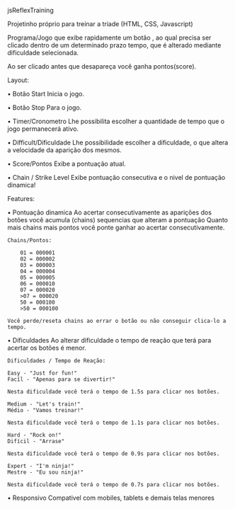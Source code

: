 jsReflexTraining

Projetinho próprio para treinar a triade (HTML, CSS, Javascript)

Programa/Jogo que exibe rapidamente um botão , ao qual precisa ser clicado
dentro de um determinado prazo tempo, que é alterado mediante dificuldade selecionada.

Ao ser clicado antes que desapareça você ganha pontos(score).

Layout:

• Botão Start
	Inicia o jogo.
	
• Botão Stop
	Para o jogo.

• Timer/Cronometro
	Lhe possibilita escolher a quantidade de tempo que o jogo permanecerá ativo.
	
• Difficult/Dificuldade
	Lhe possibilidade escolher a dificuldade, o que altera a velocidade da aparição dos mesmos.
	
• Score/Pontos
	Exibe a pontuação atual.
	
• Chain / Strike Level
	Exibe pontuação consecutiva e o nivel de pontuação dinamica!
	
	
Features:

• Pontuação dinamica
	Ao acertar consecutivamente as aparições dos botões você acumula (chains) sequencias que alteram a pontuação
	Quanto mais chains mais pontos você ponte ganhar ao acertar consecutivamente.
	
	Chains/Pontos:
	
	    01 = 000001
	    02 = 000002
	    03 = 000003
	    04 = 000004
	    05 = 000005
	    06 = 000010
	    07 = 000020
		>07 = 000020
		50 = 000100
		>50 = 000100
		
	Você perde/reseta chains ao errar o botão ou não conseguir clica-lo a tempo.
	
• Dificuldades
	Ao alterar dificuldade o tempo de reação que terá para acertar os botões é menor.
	
	Dificuldades / Tempo de Reação:
	
	Easy - "Just for fun!"
	Facíl - "Apenas para se divertir!"
	
	Nesta dificuldade você terá o tempo de 1.5s para clicar nos botões.
	
	Medium - "Let's train!"
	Médio - "Vamos treinar!"
	
	Nesta dificuldade você terá o tempo de 1.1s para clicar nos botões.
	
	Hard - "Rock on!"
	Difícil - "Arrase"
	
	Nesta dificuldade você terá o tempo de 0.9s para clicar nos botões.
	
	Expert - "I'm ninja!"
	Mestre - "Eu sou ninja!"
	
	Nesta dificuldade você terá o tempo de 0.7s para clicar nos botões.
	
• Responsivo
	Compativel com mobiles, tablets e demais telas menores
	

	
